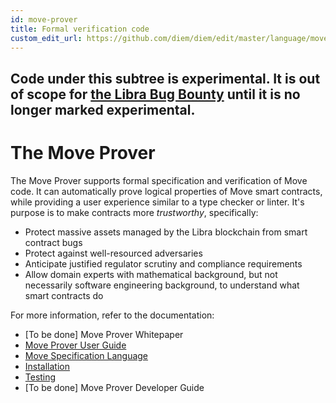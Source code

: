 ```yaml
---
id: move-prover
title: Formal verification code
custom_edit_url: https://github.com/diem/diem/edit/master/language/move-prover/README.md
---
```




## Code under this subtree is experimental. It is out of scope for [the Libra Bug Bounty](https://hackerone.com/diem) until it is no longer marked experimental.

# The Move Prover

The Move Prover supports formal specification and verification of Move code. It can automatically prove
logical properties of Move smart contracts, while providing a user experience similar to a type checker or linter.
It's purpose is to make contracts more *trustworthy*, specifically:

- Protect massive assets managed by the Libra blockchain from smart contract bugs
- Protect against well-resourced adversaries
- Anticipate justified regulator scrutiny and compliance requirements
- Allow domain experts with mathematical background, but not necessarily software engineering background, to
  understand what smart contracts do

For more information, refer to the documentation:

-  [To be done] Move Prover Whitepaper
-  [Move Prover User Guide](./doc/user/prover-guide.md)
-  [Move Specification Language](./doc/user/spec-lang.md)
-  [Installation](./doc/user/install.md)
-  [Testing](./tests/README.md)
-  [To be done] Move Prover Developer Guide
